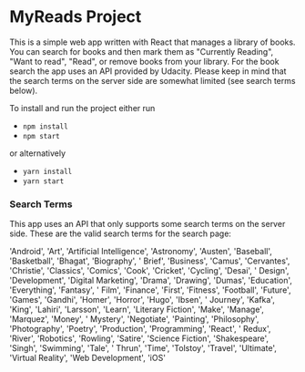 # MyReads Project

This is a simple web app written with React that manages a library of books. You can search for books and then mark them
as "Currently Reading", "Want to read", "Read", or remove books from your library. For the book search the app uses an
API provided by Udacity. Please keep in mind that the search terms on the server side are somewhat limited (see search
terms below).

To install and run the project either run

* `npm install`
* `npm start`

or alternatively

* `yarn install`
* `yarn start`

### Search Terms

This app uses an API that only supports some search terms on the server side. These are the valid search terms for the
search page:

'Android', 'Art', 'Artificial Intelligence', 'Astronomy', 'Austen', 'Baseball', 'Basketball', 'Bhagat', 'Biography', '
Brief', 'Business', 'Camus', 'Cervantes', 'Christie', 'Classics', 'Comics', 'Cook', 'Cricket', 'Cycling', 'Desai', '
Design', 'Development', 'Digital Marketing', 'Drama', 'Drawing', 'Dumas', 'Education', 'Everything', 'Fantasy', '
Film', 'Finance', 'First', 'Fitness', 'Football', 'Future', 'Games', 'Gandhi', 'Homer', 'Horror', 'Hugo', 'Ibsen', '
Journey', 'Kafka', 'King', 'Lahiri', 'Larsson', 'Learn', 'Literary Fiction', 'Make', 'Manage', 'Marquez', 'Money', '
Mystery', 'Negotiate', 'Painting', 'Philosophy', 'Photography', 'Poetry', 'Production', 'Programming', 'React', '
Redux', 'River', 'Robotics', 'Rowling', 'Satire', 'Science Fiction', 'Shakespeare', 'Singh', 'Swimming', 'Tale', '
Thrun', 'Time', 'Tolstoy', 'Travel', 'Ultimate', 'Virtual Reality', 'Web Development', 'iOS'
